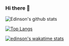 ### Hi there 👋

![Edinson's github stats](https://github-readme-stats.vercel.app/api?username=edinsonrequena&show_icons=true&theme=radical)

[![Top Langs](https://github-readme-stats.vercel.app/api/top-langs/?username=edinsonrequena&theme=radical)](https://github.com/edinsonrequena/github-readme-stats)

[![edinson's wakatime stats](https://github-readme-stats.vercel.app/api/wakatime?username=edinsonrequena&theme=radical&layout=compact&langs_count=3)](https://github.com/edinsonrequena/github-readme-stats)




<!--
**EdinsonRequena/edinsonrequena** is a ✨ _special_ ✨ repository because its `README.md` (this file) appears on your GitHub profile.

Here are some ideas to get you started:

- 🔭 I’m currently working on ...
- 🌱 I’m currently learning ...
- 👯 I’m looking to collaborate on ...
- 🤔 I’m looking for help with ...
- 💬 Ask me about ...
- 📫 How to reach me: ...
- 😄 Pronouns: ...
- ⚡ Fun fact: ...
-->

